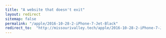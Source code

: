 ```yaml
---
title: "A website that doesn't exit"
layout: redirect
sitemap: false
permalink: "/apple/2016-10-28-2-iPhone-7-Jet-Black"
redirect_to:  "http://missourivalley.tech/apple/2016-10-28-2-iPhone-7-Jet-Black"
---
```

